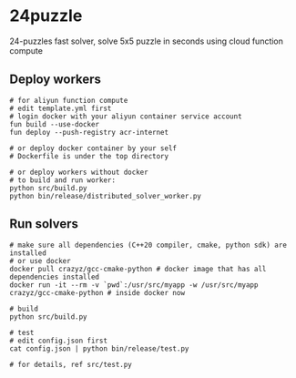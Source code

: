 # 24puzzle
24-puzzles fast solver, solve 5x5 puzzle in seconds using cloud function compute

## Deploy workers
``` shell
# for aliyun function compute
# edit template.yml first
# login docker with your aliyun container service account
fun build --use-docker
fun deploy --push-registry acr-internet

# or deploy docker container by your self
# Dockerfile is under the top directory

# or deploy workers without docker
# to build and run worker:
python src/build.py
python bin/release/distributed_solver_worker.py
```

## Run solvers
``` shell
# make sure all dependencies (C++20 compiler, cmake, python sdk) are installed
# or use docker
docker pull crazyz/gcc-cmake-python # docker image that has all dependencies installed
docker run -it --rm -v `pwd`:/usr/src/myapp -w /usr/src/myapp crazyz/gcc-cmake-python # inside docker now

# build
python src/build.py

# test
# edit config.json first
cat config.json | python bin/release/test.py

# for details, ref src/test.py
```
